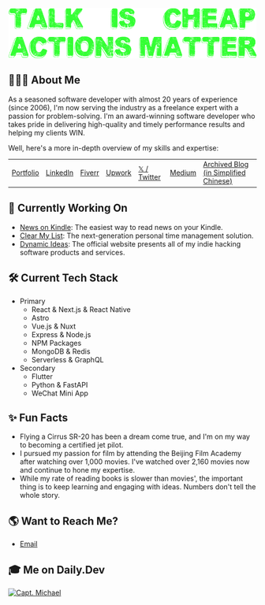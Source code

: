 [![👋 Hi there!](./banner.png)](https://twitter.com/captnotes)

## 👨🏻‍💻 About Me

As a seasoned software developer with almost 20 years of experience (since 2006), I'm now serving the industry as a freelance expert with a passion for problem-solving. I'm an award-winning software developer who takes pride in delivering high-quality and timely performance results and helping my clients WIN.

Well, here's a more in-depth overview of my skills and expertise:

<!-- - [Portfolio](https://CaptMichael.dev)
- [Upwork](https://www.upwork.com/freelancers/~01eed6a13d9b28ab5d)
- [LinkedIn](https://www.linkedin.com/in/XinwenCheng)
- [𝕏 / Twitter](https://twitter.com/CaptMichaelDev)
- [Medium](https://captnotes.medium.com)
- [Archived Blog (in Simplified Chinese)](https://captnotes.github.io) -->

|                                      |                                                     |                                                 |                                                                  |                                                   |                                        |                                                                      |
| ------------------------------------ | --------------------------------------------------- | ----------------------------------------------- | ---------------------------------------------------------------- | ------------------------------------------------- | -------------------------------------- | -------------------------------------------------------------------- |
| [Portfolio](https://CaptMichael.dev) | [LinkedIn](https://www.linkedin.com/in/XinwenCheng) | [Fiverr](https://www.fiverr.com/captmichaeldev) | [Upwork](https://www.upwork.com/freelancers/~01eed6a13d9b28ab5d) | [𝕏 / Twitter](https://twitter.com/CaptMichaelDev) | [Medium](https://captnotes.medium.com) | [Archived Blog (in Simplified Chinese)](https://captnotes.github.io) |

<!-- ## :floppy_disk: GitHub Stats

![GitHub Stats](https://github-readme-stats.vercel.app/api?username=xinwencheng&show_icons=true&theme=github_dark)

![Top Languages](https://github-readme-stats.vercel.app/api/top-langs/?username=xinwencheng&layout=pie&theme=github_dark) -->

## :file_folder: Currently Working On

- [News on Kindle](https://newsonkindle.info): The easiest way to read news on your Kindle.
- [Clear My List](https://clearmylist.io): The next-generation personal time management solution.
- [Dynamic Ideas](https://dynamicideas.ai): The official website presents all of my indie hacking software products and services.

## :hammer_and_wrench: Current Tech Stack

- Primary
  - React & Next.js & React Native
  - Astro
  - Vue.js & Nuxt
  - Express & Node.js
  - NPM Packages
  - MongoDB & Redis
  - Serverless & GraphQL
- Secondary
  - Flutter
  - Python & FastAPI
  - WeChat Mini App

## :sparkles: Fun Facts

- Flying a Cirrus SR-20 has been a dream come true, and I'm on my way to becoming a certified jet pilot.
- I pursued my passion for film by attending the Beijing Film Academy after watching over 1,000 movies. I've watched over 2,160 movies now and continue to hone my expertise.
- While my rate of reading books is slower than movies', the important thing is to keep learning and engaging with ideas. Numbers don't tell the whole story.

## :earth_americas: Want to Reach Me?

- [Email](mailto:CaptMichaelDev@gmail.com?subject=Greeting%20from%20a%20GitHub%20user)

## 🎓 Me on Daily.Dev

<!-- <a href="https://app.daily.dev/captmichael"><img src="https://api.daily.dev/devcards/ec06c252421e46e78714a3afcecc65a6.png?r=deb" width="400" alt="Capt. Michael's Dev Card"/></a> -->

<a href="https://app.daily.dev/captmichael"><img src="https://api.daily.dev/devcards/v2/NA8mSv4fLrDXJ0DNkfg61.png?r=q2o&type=wide" width="652" alt="Capt. Michael"/></a>

<!-- Emoji icons: https://emojipedia.org -->
<!-- Banner generator: https://fontmeme.com/text-generator -->
